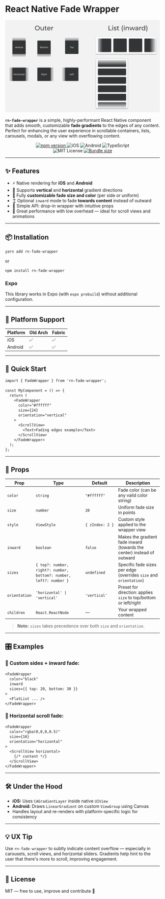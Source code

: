 # React Native Fade Wrapper

<p align="center">
  <img src="./assets/img.png" width="700" alt="React Native fade gradient wrapper demo" />
</p>

**`rn-fade-wrapper`** is a simple, highly-performant React Native component that adds smooth, customizable **fade gradients** to the edges of any content. Perfect for enhancing the user experience in scrollable containers, lists, carousels, modals, or any view with overflowing content.

<div align="center" style="max-width: 400px; margin: auto;">
  <a href="https://www.npmjs.com/package/rn-fade-wrapper">
    <img src="https://img.shields.io/npm/v/rn-fade-wrapper.svg" alt="npm version" />
  </a>
  <img src="https://img.shields.io/badge/platform-iOS-blue?logo=apple" alt="iOS" />
  <img src="https://img.shields.io/badge/platform-Android-green?logo=android" alt="Android" />
  <img src="https://img.shields.io/badge/types-TypeScript-blue?logo=typescript" alt="TypeScript" />
  <img src="https://img.shields.io/badge/license-MIT-yellow.svg" alt="MIT License" />
  <a href="https://bundlephobia.com/result?p=rn-fade-wrapper">
    <img src="https://img.shields.io/bundlephobia/minzip/rn-fade-wrapper" alt="Bundle size" />
  </a>
</div>

---

## ✨ Features

- ⚡ Native rendering for **iOS** and **Android**
- 🔁 Supports **vertical** and **horizontal** gradient directions
- 🎨 Fully **customizable fade size and color** (per side or uniform)
- ↕️ Optional `inward` mode to fade **towards content** instead of outward
- 🧩 Simple API: drop-in wrapper with intuitive props
- 💪 Great performance with low overhead — ideal for scroll views and animations

---

## 📦 Installation

```bash
yarn add rn-fade-wrapper
```

or

```bash
npm install rn-fade-wrapper
```

### Expo

This library works in Expo (with `expo prebuild`) without additional configuration.

---

## 📱 Platform Support

| Platform | Old Arch | Fabric |
|----------|----------|--------|
| iOS      | ✅        | ✅      |
| Android  | ✅        | ✅      |

---

## 🚀 Quick Start

```tsx
import { FadeWrapper } from 'rn-fade-wrapper';

const MyComponent = () => {
  return (
    <FadeWrapper
      color="#ffffff"
      size={24}
      orientation="vertical"
    >
      <ScrollView>
        <Text>Fading edges example</Text>
      </ScrollView>
    </FadeWrapper>
  );
};
```

---

## 🧩 Props

| Prop         | Type                       | Default                     | Description |
|--------------|----------------------------|----------------------|-------------|
| `color`      | `string`                   | `"#ffffff"`          | Fade color (can be any valid color string) |
| `size`       | `number`                   | `20`                 | Uniform fade size in points |
| `style`      | `ViewStyle`                | `{ zIndex: 2 }`      | Custom style applied to the wrapper view |
| `inward`     | `boolean`                  | `false`              | Makes the gradient fade inward (towards the center) instead of outward |
| `sizes`      | `{ top?: number, right?: number, bottom?: number, left?: number }` | `undefined` | Specific fade sizes per edge (overrides `size` and `orientation`) |
| `orientation`| `'horizontal' \| 'vertical'` | `'vertical'`       | Preset for direction: applies `size` to top/bottom or left/right |
| `children`   | `React.ReactNode`          | —                    | Your wrapped content |

> **Note:** `sizes` takes precedence over both `size` and `orientation`.

---

## 🎛 Examples

### 🎯 Custom sides + inward fade:
```tsx
<FadeWrapper
  color="black"
  inward
  sizes={{ top: 20, bottom: 30 }}
>
  <FlatList ... />
</FadeWrapper>
```

### 📜 Horizontal scroll fade:
```tsx
<FadeWrapper
  color="rgba(0,0,0,0.5)"
  size={16}
  orientation="horizontal"
>
  <ScrollView horizontal>
    {/* content */}
  </ScrollView>
</FadeWrapper>
```

---

## 🛠 Under the Hood

- **iOS:** Uses `CAGradientLayer` inside native `UIView`
- **Android:** Draws `LinearGradient` on custom `ViewGroup` using Canvas
- Handles layout and re-renders with platform-specific logic for consistency

---

## 💡 UX Tip

Use `rn-fade-wrapper` to subtly indicate content overflow — especially in carousels, scroll views, and horizontal sliders. Gradients help hint to the user that there's more to scroll, improving engagement.

---

## 📘 License

MIT — free to use, improve and contribute 🎉

